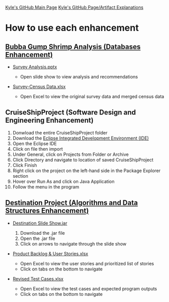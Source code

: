 [Kyle's GitHub Main Page](https://github.com/sacruffnex/CS_Capstone)
[Kyle's GitHub Page/Artifact Explanations](https://sacruffnex.github.io/CS_Capstone/)

# How to use each enhancement

## [Bubba Gump Shrimp Analysis (Databases Enhancement)](https://github.com/sacruffnex/CS_Capstone/tree/main/Bubba%20Gump%20Shrimp%20Company%20Analysis)

- [Survey Analysis.pptx](https://github.com/sacruffnex/CS_Capstone/blob/main/Bubba%20Gump%20Shrimp%20Company%20Analysis/Survey%20Analysis.pptx)
    - Open slide show to view analysis and recommendations

- [Survey-Census Data.xlsx](https://github.com/sacruffnex/CS_Capstone/blob/main/Bubba%20Gump%20Shrimp%20Company%20Analysis/Survey-Census%20Data.xlsx)
    - Open Excel to view the original survey data and merged census data

## CruiseShipProject (Software Design and Engineering Enhancement)

1. Donwload the entire CruiseShipProject folder
2. Download the [Eclipse Integrated Development Environment (IDE)](https://www.eclipse.org/)
3. Open the Eclipse IDE
4. Click on file then import
5. Under General, click on Projects from Folder or Archive
6. Click Directory and navigate to location of saved CruiseShipProject
7. Click Finish
8. Right click on the project on the left-hand side in the Package Explorer section
9. Hover over Run As and click on Java Application
10. Follow the menu in the program

## [Destination Project (Algorithms and Data Structures Enhancement)](https://github.com/sacruffnex/CS_Capstone/tree/main/Destination%20Project)

- [Destination Slide Show.jar](https://github.com/sacruffnex/CS_Capstone/blob/main/Destination%20Project/Destination%20Slide%20Show.jar)
    1. Download the .jar file
    2. Open the .jar file
    3. Click on arrows to navigate through the slide show

- [Product Backlog & User Stories.xlsx](https://github.com/sacruffnex/CS_Capstone/blob/main/Destination%20Project/Product%20Backlog%20%26%20User%20stories.xlsx)
    - Open Excel to view the user stories and prioritized list of stories
    - Click on tabs on the bottom to navigate

- [Revised Test Cases.xlsx](https://github.com/sacruffnex/CS_Capstone/blob/main/Destination%20Project/Revised%20Test%20Cases.xlsx)
    - Open Excel to view the test cases and expected program outputs
    - Click on tabs on the bottom to navigate
